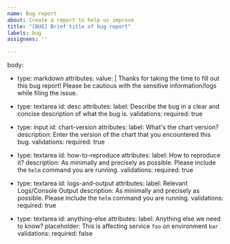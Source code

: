 ```yaml
---
name: Bug report
about: Create a report to help us improve
title: "[BUG] Brief title of bug report"
labels: bug
assignees: ''

---
```


body:
- type: markdown
  attributes:
  value: |
  Thanks for taking the time to fill out this bug report! Please be cautious with the sensitive information/logs while filing the issue.
- type: textarea
  id: desc
  attributes:
  label: Describe the bug in a clear and concise description of what the bug is.
  validations:
  required: true

- type: input
  id: chart-version
  attributes:
  label: What's the chart version?
  description: Enter the version of the chart that you encountered this bug.
  validations:
  required: true

- type: textarea
  id: how-to-reproduce
  attributes:
  label: How to reproduce it?
  description: As minimally and precisely as possible. Please include the `helm` command you are running.
  validations:
  required: true

- type: textarea
  id: logs-and-output
  attributes:
  label: Relevant Logs/Console Output
  description: As minimally and precisely as possible. Please include the `helm` command you are running.
  validations:
  required: true

- type: textarea
  id: anything-else
  attributes:
  label: Anything else we need to know?
  placeholder: This is affecting service `foo` on environment `bar`
  validations:
  required: false
